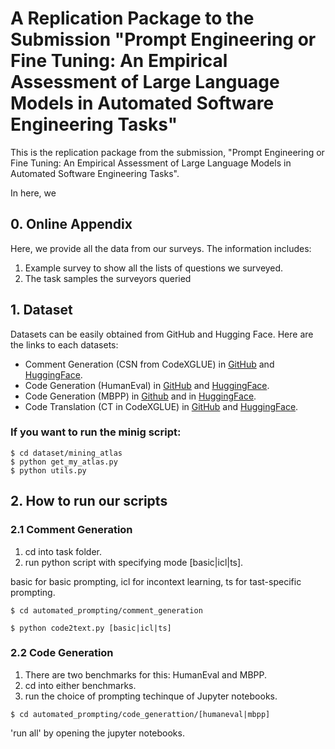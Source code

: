 # A Replication Package to the Submission "Prompt Engineering or Fine Tuning: An Empirical Assessment of Large Language Models in Automated Software Engineering Tasks"

This is the replication package from the submission, "Prompt Engineering or Fine Tuning: An Empirical Assessment of Large Language Models in Automated Software Engineering Tasks".

In here, we 

## 0. Online Appendix
Here, we provide all the data from our surveys.
The information includes:

1. Example survey to show all the lists of questions we surveyed.
2. The task samples the surveyors queried 

## 1. Dataset
Datasets can be easily obtained from GitHub and Hugging Face. Here are the links to each datasets:

- Comment Generation (CSN from CodeXGLUE) in [GitHub](https://github.com/microsoft/CodeXGLUE/tree/main/Code-Text/code-to-text) and [HuggingFace](https://huggingface.co/datasets/code_x_glue_ct_code_to_text).
- Code Generation (HumanEval) in [GitHub](https://github.com/openai/human-eval) and [HuggingFace](https://huggingface.co/datasets/openai_humaneval).
- Code Generation (MBPP) in [Github](https://github.com/google-research/google-research/tree/master/mbpp) and in [HuggingFace](https://huggingface.co/datasets/mbpp).
- Code Translation (CT in CodeXGLUE) in [GitHub](https://github.com/microsoft/CodeXGLUE/tree/main/Code-Code/code-to-code-trans) and [HuggingFace](https://huggingface.co/datasets/code_x_glue_cc_code_to_code_trans).



### If you want to run the minig script:

```
$ cd dataset/mining_atlas
$ python get_my_atlas.py
$ python utils.py
```

## 2. How to run our scripts
### 2.1 Comment Generation
1. cd into task folder.
2. run python script with specifying mode [basic|icl|ts]. 

basic for basic prompting, icl for incontext learning, ts for tast-specific prompting.
```
$ cd automated_prompting/comment_generation

$ python code2text.py [basic|icl|ts]
```

### 2.2 Code Generation
1. There are two benchmarks for this: HumanEval and MBPP.
2. cd into either benchmarks.
3. run the choice of prompting techinque of Jupyter notebooks.

```
$ cd automated_prompting/code_generattion/[humaneval|mbpp]
```
'run all' by opening the jupyter notebooks.